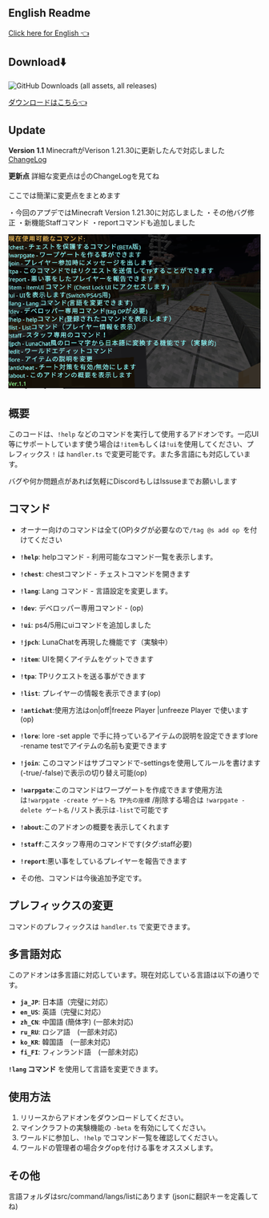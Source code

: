 
## English Readme

[Click here for English 👈](EN_README.md)

## Download⬇️
![GitHub Downloads (all assets, all releases)](https://img.shields.io/github/downloads/gamelist1990/ChestLockAddon/total?style=flat-square&logo=https%3A%2F%2Fgithub.com%2Fgamelist1990%2FChestLockAddon%2Fblob%2Fmain%2FAllAddon%2Fpack_icon.png%3Fraw%3Dtrue)

[ダウンロードはこちら👈](https://github.com/gamelist1990/ChestLockAddon/releases)

## Update

**Version 1.1** MinecraftがVerison 1.21.30に更新したんで対応しました
[ChangeLog](https://github.com/gamelist1990/ChestLockAddon/compare/1.0...1.1)

**更新点**
詳細な変更点は☝のChangeLogを見てね

ここでは簡潔に変更点をまとめます

・今回のアプデではMinecraft Version 1.21.30に対応しました
・その他バグ修正
・新機能Staffコマンド
・reportコマンドも追加しました

![alt text](image/image.png)

## 概要

このコードは、`!help` などのコマンドを実行して使用するアドオンです。一応UI等にサポートしています使う場合は`!item`もしくは`!ui`を使用してください、プレフィックス `!` は `handler.ts` で変更可能です。また多言語にも対応しています。

バグや何か問題点があれば気軽にDiscordもしはIssuseまでお願いします

## コマンド

* オーナー向けのコマンドは全て(OP)タグが必要なので`/tag @s add op `を付けてください
* **`!help`**:  helpコマンド - 利用可能なコマンド一覧を表示します。
* **`!chest`**:  chestコマンド - チェストコマンドを開きます
* **`!lang`**:  Lang コマンド - 言語設定を変更します。
* **`!dev`**:  デベロッパー専用コマンド -  (op)
* **`!ui`**:  ps4/5用にuiコマンドを追加しました
* **`!jpch`**: LunaChatを再現した機能です（実験中）
* **`!item`**: UIを開くアイテムをゲットできます
* **`!tpa`**: TPリクエストを送る事ができます
* **`!list`**: プレイヤーの情報を表示できます(op)
* **`!antichat`**:使用方法はon|off|freeze Player |unfreeze Player で使います(op)
* **`!lore`**: lore -set apple で手に持っているアイテムの説明を設定できますlore -rename testでアイテムの名前も変更できます
* **`!join`**: このコマンドはサブコマンドで-settingsを使用してルールを書けます(-true/-false)で表示の切り替え可能(op)
* **`!warpgate`**:このコマンドはワープゲートを作成できます使用方法は`!warpgate -create ゲート名 TP先の座標` /削除する場合は `!warpgate -delete ゲート名` /リスト表示は`-list`で可能です
* **`!about`**:このアドオンの概要を表示してくれます
* **`!staff`**:こスタッフ専用のコマンドです(タグ:staff必要)
* **`!report`**:悪い事をしているプレイヤーを報告できます



* その他、コマンドは今後追加予定です。

## プレフィックスの変更

コマンドのプレフィックスは `handler.ts` で変更できます。

## 多言語対応

このアドオンは多言語に対応しています。現在対応している言語は以下の通りです。

* **`ja_JP`**: 日本語（完璧に対応）
* **`en_US`**: 英語（完璧に対応）
* **`zh_CN`**: 中国語 (簡体字) (一部未対応)
* **`ru_RU`**: ロシア語　(一部未対応)
* **`ko_KR`**: 韓国語　(一部未対応)
* **`fi_FI`**: フィンランド語　(一部未対応)

**`!lang` コマンド** を使用して言語を変更できます。

## 使用方法

1. リリースからアドオンをダウンロードしてください。
2. マインクラフトの実験機能の `-beta` を有効にしてください。
3. ワールドに参加し、`!help` でコマンド一覧を確認してください。
4. ワールドの管理者の場合タグopを付ける事をオススメします。

## その他

言語フォルダはsrc/command/langs/listにあります
(jsonに翻訳キーを定義してね)
